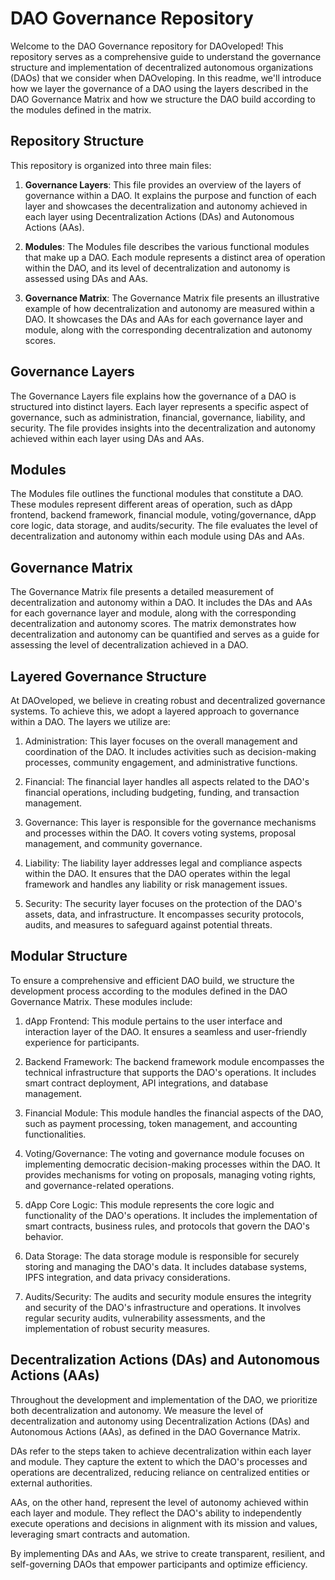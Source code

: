 # DAO Governance Repository

Welcome to the DAO Governance repository for DAOveloped! This repository serves as a comprehensive guide to understand the governance structure and implementation of decentralized autonomous organizations (DAOs) that we consider when DAOveloping. In this readme, we'll introduce how we layer the governance of a DAO using the layers described in the DAO Governance Matrix and how we structure the DAO build according to the modules defined in the matrix.

## Repository Structure

This repository is organized into three main files:

1. **Governance Layers**: This file provides an overview of the layers of governance within a DAO. It explains the purpose and function of each layer and showcases the decentralization and autonomy achieved in each layer using Decentralization Actions (DAs) and Autonomous Actions (AAs).

2. **Modules**: The Modules file describes the various functional modules that make up a DAO. Each module represents a distinct area of operation within the DAO, and its level of decentralization and autonomy is assessed using DAs and AAs.

3. **Governance Matrix**: The Governance Matrix file presents an illustrative example of how decentralization and autonomy are measured within a DAO. It showcases the DAs and AAs for each governance layer and module, along with the corresponding decentralization and autonomy scores.

## Governance Layers

The Governance Layers file explains how the governance of a DAO is structured into distinct layers. Each layer represents a specific aspect of governance, such as administration, financial, governance, liability, and security. The file provides insights into the decentralization and autonomy achieved within each layer using DAs and AAs.

## Modules

The Modules file outlines the functional modules that constitute a DAO. These modules represent different areas of operation, such as dApp frontend, backend framework, financial module, voting/governance, dApp core logic, data storage, and audits/security. The file evaluates the level of decentralization and autonomy within each module using DAs and AAs.

## Governance Matrix

The Governance Matrix file presents a detailed measurement of decentralization and autonomy within a DAO. It includes the DAs and AAs for each governance layer and module, along with the corresponding decentralization and autonomy scores. The matrix demonstrates how decentralization and autonomy can be quantified and serves as a guide for assessing the level of decentralization achieved in a DAO.

## Layered Governance Structure

At DAOveloped, we believe in creating robust and decentralized governance systems. To achieve this, we adopt a layered approach to governance within a DAO. The layers we utilize are:

1. Administration: This layer focuses on the overall management and coordination of the DAO. It includes activities such as decision-making processes, community engagement, and administrative functions.

2. Financial: The financial layer handles all aspects related to the DAO's financial operations, including budgeting, funding, and transaction management.

3. Governance: This layer is responsible for the governance mechanisms and processes within the DAO. It covers voting systems, proposal management, and community governance.

4. Liability: The liability layer addresses legal and compliance aspects within the DAO. It ensures that the DAO operates within the legal framework and handles any liability or risk management issues.

5. Security: The security layer focuses on the protection of the DAO's assets, data, and infrastructure. It encompasses security protocols, audits, and measures to safeguard against potential threats.

## Modular Structure

To ensure a comprehensive and efficient DAO build, we structure the development process according to the modules defined in the DAO Governance Matrix. These modules include:

1. dApp Frontend: This module pertains to the user interface and interaction layer of the DAO. It ensures a seamless and user-friendly experience for participants.

2. Backend Framework: The backend framework module encompasses the technical infrastructure that supports the DAO's operations. It includes smart contract deployment, API integrations, and database management.

3. Financial Module: This module handles the financial aspects of the DAO, such as payment processing, token management, and accounting functionalities.

4. Voting/Governance: The voting and governance module focuses on implementing democratic decision-making processes within the DAO. It provides mechanisms for voting on proposals, managing voting rights, and governance-related operations.

5. dApp Core Logic: This module represents the core logic and functionality of the DAO's operations. It includes the implementation of smart contracts, business rules, and protocols that govern the DAO's behavior.

6. Data Storage: The data storage module is responsible for securely storing and managing the DAO's data. It includes database systems, IPFS integration, and data privacy considerations.

7. Audits/Security: The audits and security module ensures the integrity and security of the DAO's infrastructure and operations. It involves regular security audits, vulnerability assessments, and the implementation of robust security measures.

## Decentralization Actions (DAs) and Autonomous Actions (AAs)

Throughout the development and implementation of the DAO, we prioritize both decentralization and autonomy. We measure the level of decentralization and autonomy using Decentralization Actions (DAs) and Autonomous Actions (AAs), as defined in the DAO Governance Matrix.

DAs refer to the steps taken to achieve decentralization within each layer and module. They capture the extent to which the DAO's processes and operations are decentralized, reducing reliance on centralized entities or external authorities.

AAs, on the other hand, represent the level of autonomy achieved within each layer and module. They reflect the DAO's ability to independently execute operations and decisions in alignment with its mission and values, leveraging smart contracts and automation.

By implementing DAs and AAs, we strive to create transparent, resilient, and self-governing DAOs that empower participants and optimize efficiency.


